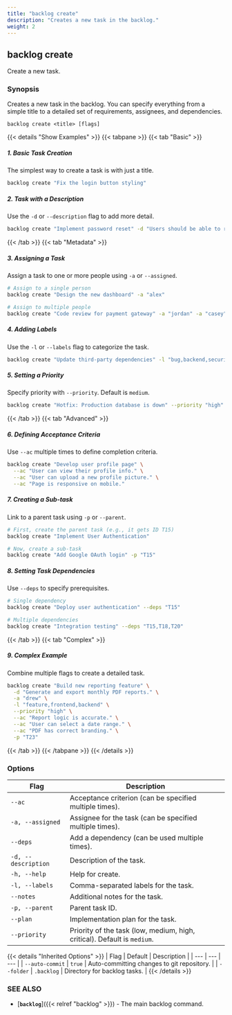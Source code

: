 ```yaml
---
title: "backlog create"
description: "Creates a new task in the backlog."
weight: 2
---
```


## backlog create

Create a new task.

### Synopsis

Creates a new task in the backlog. You can specify everything from a simple title to a detailed set of requirements, assignees, and dependencies.

```
backlog create <title> [flags]
```

{{< details "Show Examples" >}}
{{< tabpane >}}
{{< tab "Basic" >}}
##### 1. Basic Task Creation
The simplest way to create a task is with just a title.

```bash
backlog create "Fix the login button styling"
```

##### 2. Task with a Description
Use the `-d` or `--description` flag to add more detail.

```bash
backlog create "Implement password reset" -d "Users should be able to request a password reset link via their email."
```
{{< /tab >}}
{{< tab "Metadata" >}}
##### 3. Assigning a Task
Assign a task to one or more people using `-a` or `--assigned`.

```bash
# Assign to a single person
backlog create "Design the new dashboard" -a "alex"

# Assign to multiple people
backlog create "Code review for payment gateway" -a "jordan" -a "casey"
```

##### 4. Adding Labels
Use the `-l` or `--labels` flag to categorize the task.

```bash
backlog create "Update third-party dependencies" -l "bug,backend,security"
```

##### 5. Setting a Priority
Specify priority with `--priority`. Default is `medium`.

```bash
backlog create "Hotfix: Production database is down" --priority "high"
```
{{< /tab >}}
{{< tab "Advanced" >}}
##### 6. Defining Acceptance Criteria
Use `--ac` multiple times to define completion criteria.

```bash
backlog create "Develop user profile page" \
  --ac "User can view their profile info." \
  --ac "User can upload a new profile picture." \
  --ac "Page is responsive on mobile."
```

##### 7. Creating a Sub-task
Link to a parent task using `-p` or `--parent`.

```bash
# First, create the parent task (e.g., it gets ID T15)
backlog create "Implement User Authentication"

# Now, create a sub-task
backlog create "Add Google OAuth login" -p "T15"
```

##### 8. Setting Task Dependencies
Use `--deps` to specify prerequisites.

```bash
# Single dependency
backlog create "Deploy user authentication" --deps "T15"

# Multiple dependencies
backlog create "Integration testing" --deps "T15,T18,T20"
```
{{< /tab >}}
{{< tab "Complex" >}}
##### 9. Complex Example
Combine multiple flags to create a detailed task.

```bash
backlog create "Build new reporting feature" \
  -d "Generate and export monthly PDF reports." \
  -a "drew" \
  -l "feature,frontend,backend" \
  --priority "high" \
  --ac "Report logic is accurate." \
  --ac "User can select a date range." \
  --ac "PDF has correct branding." \
  -p "T23"
```
{{< /tab >}}
{{< /tabpane >}}
{{< /details >}}

### Options

| Flag | Description |
| --- | --- |
| `--ac` | Acceptance criterion (can be specified multiple times). |
| `-a, --assigned` | Assignee for the task (can be specified multiple times). |
| `--deps` | Add a dependency (can be used multiple times). |
| `-d, --description` | Description of the task. |
| `-h, --help` | Help for create. |
| `-l, --labels` | Comma-separated labels for the task. |
| `--notes` | Additional notes for the task. |
| `-p, --parent` | Parent task ID. |
| `--plan` | Implementation plan for the task. |
| `--priority` | Priority of the task (low, medium, high, critical). Default is `medium`. |

{{< details "Inherited Options" >}}
| Flag | Default | Description |
| --- | --- | --- |
| `--auto-commit` | `true` | Auto-committing changes to git repository. |
| `--folder` | `.backlog` | Directory for backlog tasks. |
{{< /details >}}

### SEE ALSO

- [**`backlog`**]({{< relref "backlog" >}}) - The main backlog command.